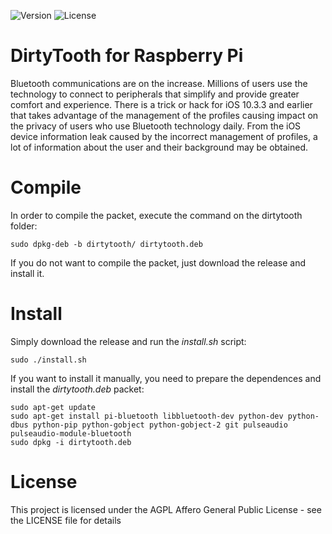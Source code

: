 ![Version](https://img.shields.io/badge/Raspberry_Pi-DirtyTooth-red.svg?style=flat-square)
![License](https://img.shields.io/badge/license-AGPL-green.svg?style=flat-square)

# DirtyTooth for Raspberry Pi

Bluetooth communications are on the increase. Millions of users use the technology to connect to peripherals that simplify and provide greater comfort and experience.
There is a trick or hack for iOS 10.3.3 and earlier that takes advantage of the management of the profiles causing impact on the privacy of users who use Bluetooth technology daily.
From the iOS device information leak caused by the incorrect management of profiles, a lot of information about the user and their background may be obtained.

Compile
=======
In order to compile the packet, execute the command on the dirtytooth folder:
```
sudo dpkg-deb -b dirtytooth/ dirtytooth.deb
```
If you do not want to compile the packet, just download the release and install it.

Install
=======
Simply download the release and run the *install.sh* script:
```
sudo ./install.sh
```
If you want to install it manually, you need to prepare the dependences and install the *dirtytooth.deb* packet:
```
sudo apt-get update
sudo apt-get install pi-bluetooth libbluetooth-dev python-dev python-dbus python-pip python-gobject python-gobject-2 git pulseaudio pulseaudio-module-bluetooth
sudo dpkg -i dirtytooth.deb
```

License
=======
This project is licensed under the AGPL Affero General Public License - see the LICENSE file for details
